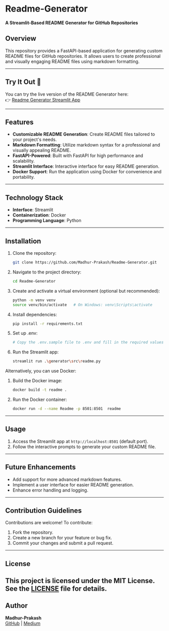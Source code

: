 # Readme-Generator

**A Streamlit-Based README Generator for GitHub Repositories**

## Overview
This repository provides a FastAPI-based application for generating custom README files for GitHub repositories. It allows users to create professional and visually engaging README files using markdown formatting.

---

## Try It Out 🚀

You can try the live version of the README Generator here:  
👉 [Readme Generator Streamlit App](https://readme-generator-07.streamlit.app/)

---

## Features
- **Customizable README Generation**: Create README files tailored to your project's needs.
- **Markdown Formatting**: Utilize markdown syntax for a professional and visually appealing README.
- **FastAPI-Powered**: Built with FastAPI for high performance and scalability.
- **Streamlit Interface**: Interactive interface for easy README generation.
- **Docker Support**: Run the application using Docker for convenience and portability.

---

## Technology Stack
- **Interface**: Streamlit
- **Containerization**: Docker
- **Programming Language**: Python

---

## Installation

1. Clone the repository:
   ```bash
   git clone https://github.com/Madhur-Prakash/Readme-Generator.git
   ```
2. Navigate to the project directory:
   ```bash
   cd Readme-Generator
   ```
3. Create and activate a virtual environment (optional but recommended):
   ```bash
   python -m venv venv
   source venv/bin/activate   # On Windows: venv\Scripts\activate
   ```
4. Install dependencies:
   ```bash
   pip install -r requirements.txt
   ```
5.  Set up .env:

      ``` bash
      # Copy the .env.sample file to .env and fill in the required values.
      ```

6. Run the Streamlit app:
   ```bash
   streamlit run .\generator\src\readme.py
   ```
Alternatively, you can use Docker:
1. Build the Docker image:
   ```bash
   docker build -t readme .
   ```
2. Run the Docker container:
   ```bash
   docker run -d --name Readme -p 8501:8501  readme
   ```

---

## Usage

1. Access the Streamlit app at `http://localhost:8501` (default port).
2. Follow the interactive prompts to generate your custom README file.

---

## Future Enhancements
- Add support for more advanced markdown features.
- Implement a user interface for easier README generation.
- Enhance error handling and logging.

---

## Contribution Guidelines

Contributions are welcome! To contribute:
1. Fork the repository.
2. Create a new branch for your feature or bug fix.
3. Commit your changes and submit a pull request.

---

## License
This project is licensed under the MIT License. See the [LICENSE](LICENSE) file for details.  
---

## Author
**Madhur-Prakash**  
[GitHub](https://github.com/Madhur-Prakash) | [Medium](https://medium.com/@madhurprakash2005)